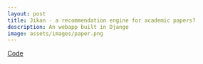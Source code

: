 ```yaml
---
layout: post
title: Jikan - a recommendation engine for academic papers?
description: An webapp built in Django
image: assets/images/paper.png
---
```



<a href="https://github.com/onyilam/jikan" class="button">Code</a>

